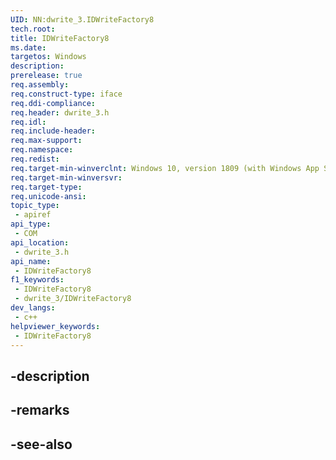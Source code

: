```yaml
---
UID: NN:dwrite_3.IDWriteFactory8
tech.root: 
title: IDWriteFactory8
ms.date: 
targetos: Windows
description: 
prerelease: true
req.assembly: 
req.construct-type: iface
req.ddi-compliance: 
req.header: dwrite_3.h
req.idl: 
req.include-header: 
req.max-support: 
req.namespace: 
req.redist: 
req.target-min-winverclnt: Windows 10, version 1809 (with Windows App SDK 1.2 Preview 1 or later)
req.target-min-winversvr: 
req.target-type: 
req.unicode-ansi: 
topic_type:
 - apiref
api_type:
 - COM
api_location:
 - dwrite_3.h
api_name:
 - IDWriteFactory8
f1_keywords:
 - IDWriteFactory8
 - dwrite_3/IDWriteFactory8
dev_langs:
 - c++
helpviewer_keywords:
 - IDWriteFactory8
---
```


## -description

## -remarks

## -see-also

